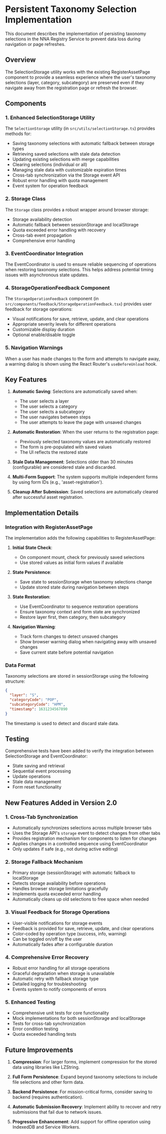 # Persistent Taxonomy Selection Implementation

This document describes the implementation of persisting taxonomy selections in the NNA Registry Service to prevent data loss during navigation or page refreshes.

## Overview

The SelectionStorage utility works with the existing RegisterAssetPage component to provide a seamless experience where the user's taxonomy selections (layer, category, subcategory) are preserved even if they navigate away from the registration page or refresh the browser.

## Components

### 1. Enhanced SelectionStorage Utility

The `SelectionStorage` utility (in `src/utils/selectionStorage.ts`) provides methods for:

- Saving taxonomy selections with automatic fallback between storage types
- Retrieving saved selections with stale data detection
- Updating existing selections with merge capabilities
- Clearing selections (individual or all)
- Managing stale data with customizable expiration times
- Cross-tab synchronization via the Storage event API
- Robust error handling with quota management
- Event system for operation feedback

### 2. Storage Class

The `Storage` class provides a robust wrapper around browser storage:

- Storage availability detection
- Automatic fallback between sessionStorage and localStorage
- Quota exceeded error handling with recovery
- Cross-tab event propagation
- Comprehensive error handling

### 3. EventCoordinator Integration

The EventCoordinator is used to ensure reliable sequencing of operations when restoring taxonomy selections. This helps address potential timing issues with asynchronous state updates.

### 4. StorageOperationFeedback Component

The `StorageOperationFeedback` component (in `src/components/feedback/StorageOperationFeedback.tsx`) provides user feedback for storage operations:

- Visual notifications for save, retrieve, update, and clear operations
- Appropriate severity levels for different operations
- Customizable display duration
- Optional enable/disable toggle

### 5. Navigation Warnings

When a user has made changes to the form and attempts to navigate away, a warning dialog is shown using the React Router's `useBeforeUnload` hook.

## Key Features

1. **Automatic Saving**: Selections are automatically saved when:
   - The user selects a layer
   - The user selects a category
   - The user selects a subcategory
   - The user navigates between steps
   - The user attempts to leave the page with unsaved changes

2. **Automatic Restoration**: When the user returns to the registration page:
   - Previously selected taxonomy values are automatically restored
   - The form is pre-populated with saved values
   - The UI reflects the restored state

3. **Stale Data Management**: Selections older than 30 minutes (configurable) are considered stale and discarded.

4. **Multi-Form Support**: The system supports multiple independent forms by using form IDs (e.g., 'asset-registration').

5. **Cleanup After Submission**: Saved selections are automatically cleared after successful asset registration.

## Implementation Details

### Integration with RegisterAssetPage

The implementation adds the following capabilities to RegisterAssetPage:

1. **Initial State Check**:
   - On component mount, check for previously saved selections
   - Use stored values as initial form values if available

2. **State Persistence**:
   - Save state to sessionStorage when taxonomy selections change
   - Update stored state during navigation between steps

3. **State Restoration**:
   - Use EventCoordinator to sequence restoration operations
   - Ensure taxonomy context and form state are synchronized
   - Restore layer first, then category, then subcategory

4. **Navigation Warning**:
   - Track form changes to detect unsaved changes
   - Show browser warning dialog when navigating away with unsaved changes
   - Save current state before potential navigation

### Data Format

Taxonomy selections are stored in sessionStorage using the following structure:

```json
{
  "layer": "S",
  "categoryCode": "POP",
  "subcategoryCode": "HPM",
  "timestamp": 1631234567890
}
```

The timestamp is used to detect and discard stale data.

## Testing

Comprehensive tests have been added to verify the integration between SelectionStorage and EventCoordinator:

- State saving and retrieval
- Sequential event processing
- Update operations
- Stale data management
- Form reset functionality

## New Features Added in Version 2.0

### 1. Cross-Tab Synchronization

- Automatically synchronizes selections across multiple browser tabs
- Uses the Storage API's `storage` event to detect changes from other tabs
- Provides registration mechanism for components to listen for changes
- Applies changes in a controlled sequence using EventCoordinator
- Only updates if safe (e.g., not during active editing)

### 2. Storage Fallback Mechanism

- Primary storage (sessionStorage) with automatic fallback to localStorage
- Detects storage availability before operations
- Handles browser storage limitations gracefully
- Implements quota exceeded error handling
- Automatically cleans up old selections to free space when needed

### 3. Visual Feedback for Storage Operations

- User-visible notifications for storage events
- Feedback is provided for save, retrieve, update, and clear operations
- Color-coded by operation type (success, info, warning)
- Can be toggled on/off by the user
- Automatically fades after a configurable duration

### 4. Comprehensive Error Recovery

- Robust error handling for all storage operations
- Graceful degradation when storage is unavailable
- Automatic retry with fallback storage type
- Detailed logging for troubleshooting
- Events system to notify components of errors

### 5. Enhanced Testing

- Comprehensive unit tests for core functionality
- Mock implementations for both sessionStorage and localStorage
- Tests for cross-tab synchronization
- Error condition testing
- Quota exceeded handling tests

## Future Improvements

1. **Compression**: For larger forms, implement compression for the stored data using libraries like LZString.

2. **Full Form Persistence**: Expand beyond taxonomy selections to include file selections and other form data.

3. **Backend Persistence**: For mission-critical forms, consider saving to backend (requires authentication).

4. **Automatic Submission Recovery**: Implement ability to recover and retry submissions that fail due to network issues.

5. **Progressive Enhancement**: Add support for offline operation using IndexedDB and Service Workers.